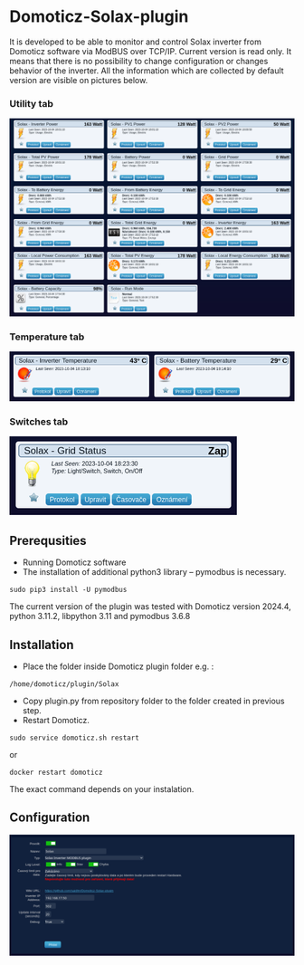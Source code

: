 # Domoticz-Solax-plugin
It is developed to be able to monitor and control Solax inverter from Domoticz software via ModBUS over TCP/IP. Current version is read only. It means that there is no possibility to change configuration or changes behavior of the inverter. 
All the information which are collected by default version are visible on pictures below.

### Utility tab

![Utility tab](images/Domoticz-Solax_1.png)

### Temperature tab

![Temperature tab](images/Domoticz-Solax_2.png)

### Switches tab

![Switches tab](images/Domoticz-Solax_3.png)

## Prerequsities
* Running Domoticz software
* The installation of additional python3 library – pymodbus is necessary.
```
sudo pip3 install -U pymodbus
```
The current version of the plugin was tested with Domoticz version 2024.4, python 3.11.2, libpython 3.11 and pymodbus 3.6.8

## Installation
* Place the folder inside Domoticz plugin folder e.g. :
```
/home/domoticz/plugin/Solax
```
* Copy plugin.py from repository folder to the folder created in previous step.
* Restart Domoticz.
```
sudo service domoticz.sh restart
```
or
```
docker restart domoticz
```
The exact command depends on your instalation.

## Configuration
![Hardware configuration](images/Domoticz-Solax_4.png)
